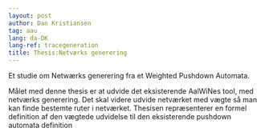 ```yaml
---
layout: post
author: Dan Kristiansen
tag: aau
lang: da-DK
lang-ref: tracegeneration
title: Thesis:Netværks generering
---
```


Et studie om Netwærks generering fra et Weighted Pushdown Automata. 

Målet med denne thesis er at udvide det eksisterende AalWiNes tool, med netværks generering. Det skal videre udvide netværket med vægte så man kan finde bestemte ruter i netværket. Thesisen repræsenterer en formel definition af den vægtede udvidelse til den eksisterende pushdown automata definition

